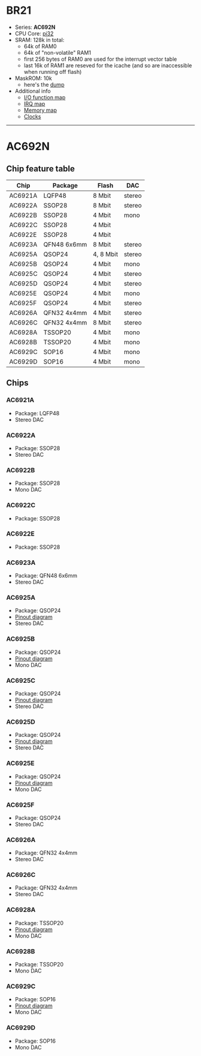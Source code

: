 # BR21

- Series: **AC692N**
- CPU Core: [pi32](../../cpu/index.md#pi32)
- SRAM: 128k in total:
  * 64k of RAM0
  * 64k of "non-volatile" RAM1
  * first 256 bytes of RAM0 are used for the interrupt vector table
  * last 16k of RAM1 are reseved for the icache (and so are inaccessible when running off flash)
- MaskROM: 10k
  * here's the [dump](br21_20000.bin)
- Additional info
  * [I/O function map](iomap.md)
  * [IRQ map](irq.md)
  * [Memory map](memmap.md)
  * [Clocks](clocks.md)

--------------------------------------------------------------------------------
# AC692N

## Chip feature table

| Chip    | Package     | Flash     | DAC    |
|---------|-------------|-----------|--------|
| AC6921A | LQFP48      | 8 Mbit    | stereo |
| AC6922A | SSOP28      | 8 Mbit    | stereo |
| AC6922B | SSOP28      | 4 Mbit    | mono   |
| AC6922C | SSOP28      | 4 Mbit    |        |
| AC6922E | SSOP28      | 4 Mbit    |        |
| AC6923A | QFN48 6x6mm | 8 Mbit    | stereo |
| AC6925A | QSOP24      | 4, 8 Mbit | stereo |
| AC6925B | QSOP24      | 4 Mbit    | mono   |
| AC6925C | QSOP24      | 4 Mbit    | stereo |
| AC6925D | QSOP24      | 4 Mbit    | stereo |
| AC6925E | QSOP24      | 4 Mbit    | mono   |
| AC6925F | QSOP24      | 4 Mbit    | stereo |
| AC6926A | QFN32 4x4mm | 4 Mbit    | stereo |
| AC6926C | QFN32 4x4mm | 8 Mbit    | stereo |
| AC6928A | TSSOP20     | 4 Mbit    | mono   |
| AC6928B | TSSOP20     | 4 Mbit    | mono   |
| AC6929C | SOP16       | 4 Mbit    | mono   |
| AC6929D | SOP16       | 4 Mbit    | mono   |

## Chips

### AC6921A

- Package: LQFP48
- Stereo DAC

### AC6922A

- Package: SSOP28
- Stereo DAC

### AC6922B

- Package: SSOP28
- Mono DAC

### AC6922C

- Package: SSOP28

### AC6922E

- Package: SSOP28

### AC6923A

- Package: QFN48 6x6mm
- Stereo DAC

### AC6925A

- Package: QSOP24
- [Pinout diagram](../pinout-diagrams/AC6925A.svg)
- Stereo DAC

### AC6925B

- Package: QSOP24
- [Pinout diagram](../pinout-diagrams/AC6925B.svg)
- Mono DAC

### AC6925C

- Package: QSOP24
- [Pinout diagram](../pinout-diagrams/AC6925C.svg)
- Stereo DAC

### AC6925D

- Package: QSOP24
- [Pinout diagram](../pinout-diagrams/AC6925D.svg)
- Stereo DAC

### AC6925E

- Package: QSOP24
- [Pinout diagram](../pinout-diagrams/AC6925E.svg)
- Mono DAC

### AC6925F

- Package: QSOP24
- Stereo DAC

### AC6926A

- Package: QFN32 4x4mm
- Stereo DAC

### AC6926C

- Package: QFN32 4x4mm
- Stereo DAC

### AC6928A

- Package: TSSOP20
- [Pinout diagram](../pinout-diagrams/AC6928A.svg)
- Mono DAC

### AC6928B

- Package: TSSOP20
- Mono DAC

### AC6929C

- Package: SOP16
- [Pinout diagram](../pinout-diagrams/AC6929C.svg)
- Mono DAC

### AC6929D

- Package: SOP16
- Mono DAC
